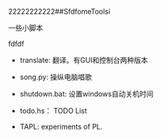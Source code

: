 22222222222##SfdfomeToolsi


一些小脚本

fdfdf
+ translate: 翻译。有GUI和控制台两种版本

+ song.py: 操纵电脑唱歌

+ shutdown.bat: 设置windows自动关机时间

+ todo.hs： TODO List 

+ TAPL: experiments of PL. 
